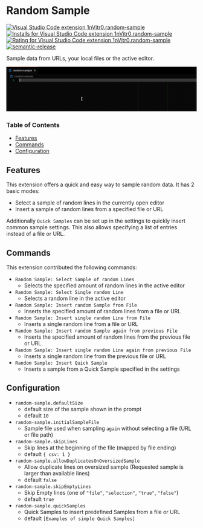 # Random Sample

[![Visual Studio Code extension 1nVitr0.random-sample](https://vsmarketplacebadge.apphb.com/version/1nVitr0.random-sample.svg)](https://marketplace.visualstudio.com/items?itemName=1nVitr0.random-sample)
[![Installs for Visual Studio Code extension 1nVitr0.random-sample](https://vsmarketplacebadge.apphb.com/installs/1nVitr0.random-sample.svg)](https://marketplace.visualstudio.com/items?itemName=1nVitr0.random-sample)
[![Rating for Visual Studio Code extension 1nVitr0.random-sample](https://vsmarketplacebadge.apphb.com/rating/1nVitr0.random-sample.svg)](https://marketplace.visualstudio.com/items?itemName=1nVitr0.random-sample)
[![semantic-release](https://img.shields.io/badge/%20%20%F0%9F%93%A6%F0%9F%9A%80-semantic--release-e10079.svg)](https://github.com/semantic-release/semantic-release)

Sample data from URLs, your local files or the active editor.

![Demo of the extension](resources/demo.gif)

### Table of Contents

- [Features](#features)
- [Commands](#commands)
- [Configuration](#configuration)

## Features

This extension offers a quick and easy way to sample random data. It has 2 basic modes:

- Select a sample of random lines in the currently open editor
- Insert a sample of random lines from a specified file or URL

Additionally `Quick Samples` can be set up in the settings to quickly insert common sample settings.
This also allows specifying a list of entries instead of a file or URL.

## Commands

This extension contributed the following commands:

- `Random Sample: Select Sample of random Lines`
  - Selects the specified amount of random lines in the active editor
- `Random Sample: Select Single random Line`
  - Selects a random line in the active editor
- `Random Sample: Insert random Sample from File`
  - Inserts the specified amount of random lines from a file or URL
- `Random Sample: Insert single random Line from File`
  - Inserts a single random line from a file or URL
- `Random Sample: Insert random Sample again from previous File`
  - Inserts the specified amount of random lines from the previous file or URL
- `Random Sample: Insert single random Line again from previous File`
  - Inserts a single random line from the previous file or URL
- `Random Sample: Insert Quick Sample`
  - Inserts a sample from a Quick Sample specified in the settings

## Configuration

- `random-sample.defaultSize`
  - default size of the sample shown in the prompt
  - default `10`
- `random-sample.initialSampleFile`
  - Sample file used when sampling `again` without selecting a file (URL or file path)
- `random-sample.skipLines`
  - Skip lines at the beginning of the file (mapped by file ending)
  - default `{ csv: 1 }`
- `random-sample.allowDuplicatesOnOversizedSample`
  - Allow duplicate lines on oversized sample (Requested sample is larger than available lines)
  - default `false`
- `random-sample.skipEmptyLines`
  - Skip Empty lines (one of `"file"`, `"selection"`, `"true"`, `"false"`)
  - default `true`
- `random-sample.quickSamples`
  - Quick Samples to insert predefined Samples from a file or URL
  - default `[Examples of simple Quick Samples]`
